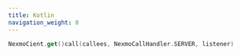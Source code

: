 ```yaml
---
title: Kotlin
navigation_weight: 0
---
```


```Kotlin
NexmoCient.get()call(callees, NexmoCallHandler.SERVER, listener)
```